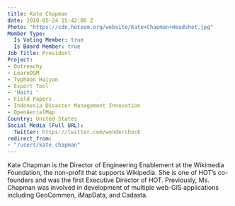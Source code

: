 ```yaml
---
title: Kate Chapman
date: 2010-05-24 15:42:00 Z
Photo: "https://cdn.hotosm.org/website/Kate+Chapman+Headshot.jpg"
Member Type:
  Is Voting Member: true
  Is Board Member: true
Job Title: President
Project:
- Outreachy
- LearnOSM
- Typhoon Haiyan
- Export Tool
- 'Haiti '
- Field Papers
- Indonesia Disaster Management Innovation
- OpenAerialMap
Country: United States
Social Media (Full URL):
  Twitter: https://twitter.com/wonderchock
redirect_from:
- "/users/kate_chapman"
---
```


Kate Chapman is the Director of Engineering Enablement at the Wikimedia Foundation, the non-profit that supports Wikipedia. She is one of HOT’s co-founders and was the first Executive Director of HOT. Previously, Ms. Chapman was involved in development of multiple web-GIS applications including GeoCommon, iMapData, and Cadasta.